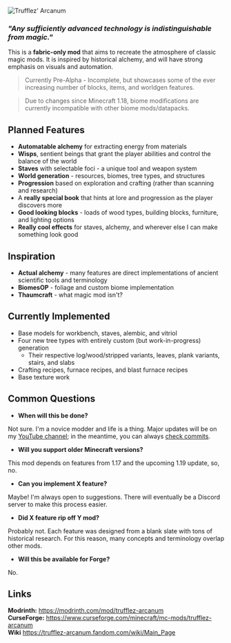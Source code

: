 ![Trufflez' Arcanum](https://i.imgur.com/fBcujn8.png)

### *"Any sufficiently advanced technology is indistinguishable from magic."*

This is a **fabric-only mod** that aims to recreate the atmosphere of classic magic mods. It is inspired by historical alchemy, and will have strong emphasis on visuals and automation.

> Currently Pre-Alpha - Incomplete, but showcases some of the ever increasing number of blocks, items, and worldgen features.

> Due to changes since Minecraft 1.18, biome modifications are currently incompatible with other biome mods/datapacks.

## Planned Features
- **Automatable alchemy** for extracting energy from materials
- **Wisps**, sentient beings that grant the player abilities and control the balance of the world
- **Staves** with selectable foci - a unique tool and weapon system
- **World generation** - resources, biomes, tree types, and structures
- **Progression** based on exploration and crafting (rather than scanning and research)
- A **really special book** that hints at lore and progression as the player discovers more
- **Good looking blocks** - loads of wood types, building blocks, furniture, and lighting options
- **Really cool effects** for staves, alchemy, and wherever else I can make something look good

## Inspiration
- **Actual alchemy** - many features are direct implementations of ancient scientific tools and terminology
- **BiomesOP** - foliage and custom biome implementation
- **Thaumcraft** - what magic mod isn't?

## Currently Implemented
- Base models for workbench, staves, alembic, and vitriol
- Four new tree types with entirely custom (but work-in-progress) generation
    - Their respective log/wood/stripped variants, leaves, plank variants, stairs, and slabs
- Crafting recipes, furnace recipes, and blast furnace recipes
- Base texture work

## Common Questions
- **When will this be done?**

Not sure. I'm a novice modder and life is a thing. Major updates will be on my [YouTube channel](https://www.youtube.com/c/trufflezmc); in the meantime, you can always [check commits](https://github.com/trufflezmc/trufflez-arcanum/commits/master).

- **Will you support older Minecraft versions?**

This mod depends on features from 1.17 and the upcoming 1.19 update, so, no.

- **Can you implement X feature?**

Maybe! I'm always open to suggestions. There will eventually be a Discord server to make this process easier.

- **Did X feature rip off Y mod?**

Probably not. Each feature was designed from a blank slate with tons of historical research. For this reason, many concepts and terminology overlap other mods.

- **Will this be available for Forge?**

No.

## Links

**Modrinth:** https://modrinth.com/mod/trufflez-arcanum
<br/>
**CurseForge:** https://www.curseforge.com/minecraft/mc-mods/trufflez-arcanum
<br/>
**Wiki** https://trufflez-arcanum.fandom.com/wiki/Main_Page
